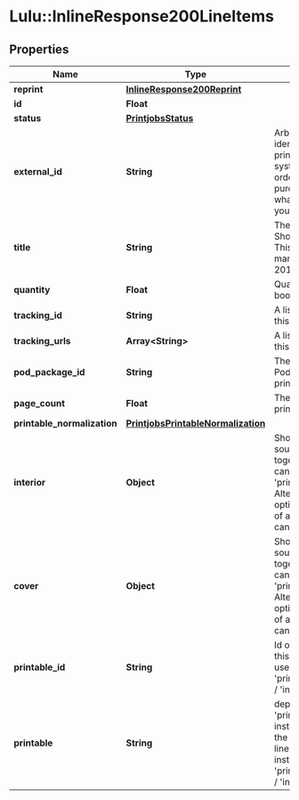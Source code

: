 # Lulu::InlineResponse200LineItems

## Properties
Name | Type | Description | Notes
------------ | ------------- | ------------- | -------------
**reprint** | [**InlineResponse200Reprint**](InlineResponse200Reprint.md) |  | [optional] 
**id** | **Float** |  | 
**status** | [**PrintjobsStatus**](PrintjobsStatus.md) |  | 
**external_id** | **String** | Arbitrary string to identify and connect a print job to your systems. Set it to an order number, a purchase order or whatever else works for your particular use case | [optional] 
**title** | **String** | The title of the line item. Should be on the cover. This field will become mandatory on June 30, 2019! | [optional] 
**quantity** | **Float** | Quantity of printed books for this line item | 
**tracking_id** | **String** | A list of tracking ids for this line item&#39;s shipment | [optional] 
**tracking_urls** | **Array&lt;String&gt;** | A list of tracking urls for this line item&#39;s shipment. | [optional] 
**pod_package_id** | **String** | The id of the PodPackage of the printable of this line item | [optional] 
**page_count** | **Float** | The page count of the printable | [optional] 
**printable_normalization** | [**PrintjobsPrintableNormalization**](PrintjobsPrintableNormalization.md) |  | [optional] 
**interior** | **Object** | Shorthand of the interior source definition. If used together with &#39;cover&#39; , it can replace &#39;printable_normalization&#39;. Alternatively to both options, a &#39;printable_id&#39; of an existing printable can be provided. | [optional] 
**cover** | **Object** | Shorthand of the cover source definition. If used together with &#39;interior&#39; , it can replace &#39;printable_normalization&#39;, Alternatively to both options, a &#39;printable_id&#39; of an existing printable can be provided. | [optional] 
**printable_id** | **String** | Id of the Printable of of this line item. It can be used instead of &#39;printable_normalization&#39; / &#39;interior&#39; / &#39;cover&#39; | [optional] 
**printable** | **String** | deprecated: use &#39;printable_id&#39; instead&lt;/br&gt;&lt;/br&gt; Id of the Printable of of this line item. It can be used instead of &#39;printable_normalization&#39; / &#39;interior&#39; / &#39;cover&#39; | [optional] 


